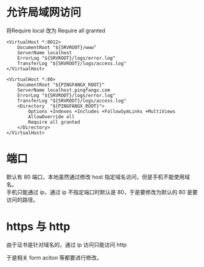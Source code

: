 # 允许局域网访问
将Require local 改为 Require all granted 

    <VirtualHost *:8012>
        DocumentRoot "${SRVROOT}/www"
        ServerName localhost
        ErrorLog "${SRVROOT}/logs/error.log"
        TransferLog "${SRVROOT}/logs/access.log"
    </VirtualHost>

    <VirtualHost *:80>
        DocumentRoot "${PINGFANGX_ROOT}"
        ServerName localhost.pingfangx.com
        ErrorLog "${SRVROOT}/logs/error.log"
        TransferLog "${SRVROOT}/logs/access.log"
        <Directory  "${PINGFANGX_ROOT}">
            Options +Indexes +Includes +FollowSymLinks +MultiViews
            AllowOverride all
            Require all granted
        </Directory>
    </VirtualHost>



# 端口
默认有 80 端口，本地虽然通过修改 host 指定域名访问，但是手机不能使用域名。  
手机只能通过 ip，通过 ip 不指定端口时默认是 80，于是要修改为默认的 80 是要访问的路径。

# https 与 http
由于证书是针对域名的，通过 ip 访问只能访问 http  

于是相关 form aciton 等都要进行修改。